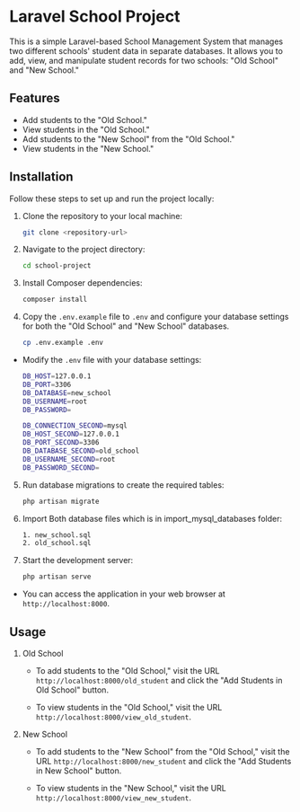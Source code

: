 # Laravel School Project

This is a simple Laravel-based School Management System that manages two different schools' student data in separate databases. It allows you to add, view, and manipulate student records for two schools: "Old School" and "New School."

## Features

- Add students to the "Old School."
- View students in the "Old School."
- Add students to the "New School" from the "Old School."
- View students in the "New School."

## Installation

Follow these steps to set up and run the project locally:

1. Clone the repository to your local machine:

   ```bash
   git clone <repository-url>
2. Navigate to the project directory:

    ```bash
    cd school-project
3. Install Composer dependencies:
    ```bash
    composer install
4. Copy the `.env.example` file to `.env` and configure your database settings for both the "Old School" and "New School" databases.
    ```bash
    cp .env.example .env
    
 - Modify the `.env` file with your database settings:

    ```bash  DB_CONNECTION=mysql
    DB_HOST=127.0.0.1
    DB_PORT=3306
    DB_DATABASE=new_school
    DB_USERNAME=root
    DB_PASSWORD=

    DB_CONNECTION_SECOND=mysql
    DB_HOST_SECOND=127.0.0.1
    DB_PORT_SECOND=3306
    DB_DATABASE_SECOND=old_school
    DB_USERNAME_SECOND=root
    DB_PASSWORD_SECOND=

5. Run database migrations to create the required tables:
    ```bash
    php artisan migrate
6. Import Both database files which is in import_mysql_databases folder:
    ```bash
    1. new_school.sql
    2. old_school.sql
7. Start the development server:
    ```bash
    php artisan serve
- You can access the application in your web browser at `http://localhost:8000`.

## Usage

1. Old School

   -    To add students to the "Old School," visit the URL `http://localhost:8000/old_student` and click the "Add Students in Old School" button.

   -    To view students in the "Old School," visit the URL `http://localhost:8000/view_old_student`.

2. New School

   -    To add students to the "New School" from the "Old School," visit the URL `http://localhost:8000/new_student` and click the "Add Students in New School" button.

   -    To view students in the "New School," visit the URL `http://localhost:8000/view_new_student`.
